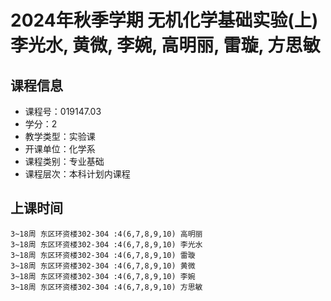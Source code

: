 # 2024年秋季学期 无机化学基础实验(上) 李光水, 黄微, 李婉, 高明丽, 雷璇, 方思敏






## 课程信息

- 课程号：019147.03
- 学分：2
- 教学类型：实验课
- 开课单位：化学系
- 课程类别：专业基础
- 课程层次：本科计划内课程

## 上课时间

```
3~18周 东区环资楼302-304 :4(6,7,8,9,10) 高明丽
3~18周 东区环资楼302-304 :4(6,7,8,9,10) 李光水
3~18周 东区环资楼302-304 :4(6,7,8,9,10) 雷璇
3~18周 东区环资楼302-304 :4(6,7,8,9,10) 黄微
3~18周 东区环资楼302-304 :4(6,7,8,9,10) 李婉
3~18周 东区环资楼302-304 :4(6,7,8,9,10) 方思敏
```

